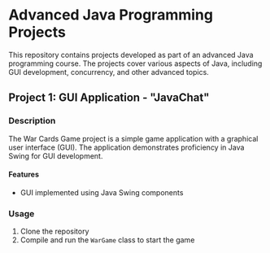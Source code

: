 # Advanced Java Programming Projects

This repository contains projects developed as part of an advanced Java programming course. The projects cover various aspects of Java, including GUI development, concurrency, and other advanced topics.

## Project 1: GUI Application - "JavaChat"

### Description
The War Cards Game project is a simple game application with a graphical user interface (GUI). The application demonstrates proficiency in Java Swing for GUI development.

#### Features
- GUI implemented using Java Swing components

### Usage
1. Clone the repository
2. Compile and run the `WarGame` class to start the game
